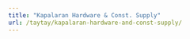 ```yaml
---
title: "Kapalaran Hardware & Const. Supply"
url: /taytay/kapalaran-hardware-and-const-supply/
---
```

